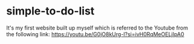 # simple-to-do-list
It's my first website built up myself which is referred to the Youtube from the following link: https://youtu.be/G0jO8kUrg-I?si=ivH0RqMeOELjIpA0
